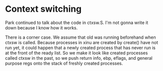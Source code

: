 # Context switching

Park continued to talk about the code in ctxsw.S. I'm not gonna write it down because I know how it works.

There is a corner case. We assume that old was running beforehand when ctxsw is called. Because processes in xinu are created by create() have not run yet, it could happen that a newly created process that has never run is at the front of the ready list. So we make it look like created processes called ctxsw in the past, so we push return info, ebp, eflags, and general purpose regs onto the stack of freshly created processes.